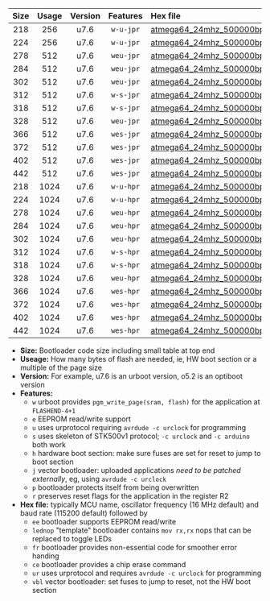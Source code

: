 |Size|Usage|Version|Features|Hex file|
|:-:|:-:|:-:|:-:|:--|
|218|256|u7.6|`w-u-jpr`|[atmega64_24mhz_500000bps_ur_vbl.hex](https://raw.githubusercontent.com/stefanrueger/urboot/main//atmega64_24mhz_500000bps_ur_vbl.hex)|
|224|256|u7.6|`w-u-jpr`|[atmega64_24mhz_500000bps_lednop_ur_vbl.hex](https://raw.githubusercontent.com/stefanrueger/urboot/main//atmega64_24mhz_500000bps_lednop_ur_vbl.hex)|
|278|512|u7.6|`weu-jpr`|[atmega64_24mhz_500000bps_ee_ur_vbl.hex](https://raw.githubusercontent.com/stefanrueger/urboot/main//atmega64_24mhz_500000bps_ee_ur_vbl.hex)|
|284|512|u7.6|`weu-jpr`|[atmega64_24mhz_500000bps_ee_lednop_ur_vbl.hex](https://raw.githubusercontent.com/stefanrueger/urboot/main//atmega64_24mhz_500000bps_ee_lednop_ur_vbl.hex)|
|302|512|u7.6|`weu-jpr`|[atmega64_24mhz_500000bps_ee_lednop_fr_ur_vbl.hex](https://raw.githubusercontent.com/stefanrueger/urboot/main//atmega64_24mhz_500000bps_ee_lednop_fr_ur_vbl.hex)|
|312|512|u7.6|`w-s-jpr`|[atmega64_24mhz_500000bps_vbl.hex](https://raw.githubusercontent.com/stefanrueger/urboot/main//atmega64_24mhz_500000bps_vbl.hex)|
|318|512|u7.6|`w-s-jpr`|[atmega64_24mhz_500000bps_lednop_vbl.hex](https://raw.githubusercontent.com/stefanrueger/urboot/main//atmega64_24mhz_500000bps_lednop_vbl.hex)|
|328|512|u7.6|`weu-jpr`|[atmega64_24mhz_500000bps_ee_lednop_fr_ce_ur_vbl.hex](https://raw.githubusercontent.com/stefanrueger/urboot/main//atmega64_24mhz_500000bps_ee_lednop_fr_ce_ur_vbl.hex)|
|366|512|u7.6|`wes-jpr`|[atmega64_24mhz_500000bps_ee_vbl.hex](https://raw.githubusercontent.com/stefanrueger/urboot/main//atmega64_24mhz_500000bps_ee_vbl.hex)|
|372|512|u7.6|`wes-jpr`|[atmega64_24mhz_500000bps_ee_lednop_vbl.hex](https://raw.githubusercontent.com/stefanrueger/urboot/main//atmega64_24mhz_500000bps_ee_lednop_vbl.hex)|
|402|512|u7.6|`wes-jpr`|[atmega64_24mhz_500000bps_ee_lednop_fr_vbl.hex](https://raw.githubusercontent.com/stefanrueger/urboot/main//atmega64_24mhz_500000bps_ee_lednop_fr_vbl.hex)|
|442|512|u7.6|`wes-jpr`|[atmega64_24mhz_500000bps_ee_lednop_fr_ce_vbl.hex](https://raw.githubusercontent.com/stefanrueger/urboot/main//atmega64_24mhz_500000bps_ee_lednop_fr_ce_vbl.hex)|
|218|1024|u7.6|`w-u-hpr`|[atmega64_24mhz_500000bps_ur.hex](https://raw.githubusercontent.com/stefanrueger/urboot/main//atmega64_24mhz_500000bps_ur.hex)|
|224|1024|u7.6|`w-u-hpr`|[atmega64_24mhz_500000bps_lednop_ur.hex](https://raw.githubusercontent.com/stefanrueger/urboot/main//atmega64_24mhz_500000bps_lednop_ur.hex)|
|278|1024|u7.6|`weu-hpr`|[atmega64_24mhz_500000bps_ee_ur.hex](https://raw.githubusercontent.com/stefanrueger/urboot/main//atmega64_24mhz_500000bps_ee_ur.hex)|
|284|1024|u7.6|`weu-hpr`|[atmega64_24mhz_500000bps_ee_lednop_ur.hex](https://raw.githubusercontent.com/stefanrueger/urboot/main//atmega64_24mhz_500000bps_ee_lednop_ur.hex)|
|302|1024|u7.6|`weu-hpr`|[atmega64_24mhz_500000bps_ee_lednop_fr_ur.hex](https://raw.githubusercontent.com/stefanrueger/urboot/main//atmega64_24mhz_500000bps_ee_lednop_fr_ur.hex)|
|312|1024|u7.6|`w-s-hpr`|[atmega64_24mhz_500000bps.hex](https://raw.githubusercontent.com/stefanrueger/urboot/main//atmega64_24mhz_500000bps.hex)|
|318|1024|u7.6|`w-s-hpr`|[atmega64_24mhz_500000bps_lednop.hex](https://raw.githubusercontent.com/stefanrueger/urboot/main//atmega64_24mhz_500000bps_lednop.hex)|
|328|1024|u7.6|`weu-hpr`|[atmega64_24mhz_500000bps_ee_lednop_fr_ce_ur.hex](https://raw.githubusercontent.com/stefanrueger/urboot/main//atmega64_24mhz_500000bps_ee_lednop_fr_ce_ur.hex)|
|366|1024|u7.6|`wes-hpr`|[atmega64_24mhz_500000bps_ee.hex](https://raw.githubusercontent.com/stefanrueger/urboot/main//atmega64_24mhz_500000bps_ee.hex)|
|372|1024|u7.6|`wes-hpr`|[atmega64_24mhz_500000bps_ee_lednop.hex](https://raw.githubusercontent.com/stefanrueger/urboot/main//atmega64_24mhz_500000bps_ee_lednop.hex)|
|402|1024|u7.6|`wes-hpr`|[atmega64_24mhz_500000bps_ee_lednop_fr.hex](https://raw.githubusercontent.com/stefanrueger/urboot/main//atmega64_24mhz_500000bps_ee_lednop_fr.hex)|
|442|1024|u7.6|`wes-hpr`|[atmega64_24mhz_500000bps_ee_lednop_fr_ce.hex](https://raw.githubusercontent.com/stefanrueger/urboot/main//atmega64_24mhz_500000bps_ee_lednop_fr_ce.hex)|

- **Size:** Bootloader code size including small table at top end
- **Useage:** How many bytes of flash are needed, ie, HW boot section or a multiple of the page size
- **Version:** For example, u7.6 is an urboot version, o5.2 is an optiboot version
- **Features:**
  + `w` urboot provides `pgm_write_page(sram, flash)` for the application at `FLASHEND-4+1`
  + `e` EEPROM read/write support
  + `u` uses urprotocol requiring `avrdude -c urclock` for programming
  + `s` uses skeleton of STK500v1 protocol; `-c urclock` and `-c arduino` both work
  + `h` hardware boot section: make sure fuses are set for reset to jump to boot section
  + `j` vector bootloader: uploaded applications *need to be patched externally*, eg, using `avrdude -c urclock`
  + `p` bootloader protects itself from being overwritten
  + `r` preserves reset flags for the application in the register R2
- **Hex file:** typically MCU name, oscillator frequency (16 MHz default) and baud rate (115200 default) followed by
  + `ee` bootloader supports EEPROM read/write
  + `lednop` "template" bootloader contains `mov rx,rx` nops that can be replaced to toggle LEDs
  + `fr` bootloader provides non-essential code for smoother error handing
  + `ce` bootloader provides a chip erase command
  + `ur` uses urprotocol and requires `avrdude -c urclock` for programming
  + `vbl` vector bootloader: set fuses to jump to reset, not the HW boot section
